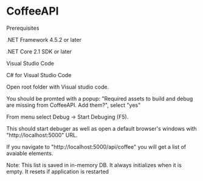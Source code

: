 # CoffeeAPI

Prerequisites

.NET Framework 4.5.2 or later 

.NET Core 2.1 SDK or later 

Visual Studio Code 

C# for Visual Studio Code 


Open root folder with Visual studio code. 

You should be promted with a popup: "Required assets to build and debug are missing from CoffeeAPI. Add them?", select "yes"

From menu select Debug -> Start Debuging (F5). 

This should start debuger as well as open a default browser's windows with "http://localhost:5000" URL.


If you navigate to "http://localhost:5000/api/coffee" you will get a list of avaiable elements.

Note: This list is saved in in-memory DB. It always initializes when it is empty. It resets if application is restarted
